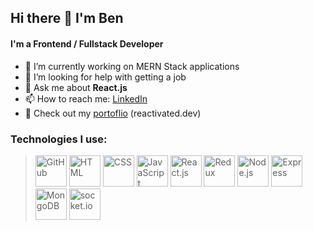 ## Hi there 👋 I'm Ben

#### I'm a Frontend / Fullstack Developer

- 🌱 I’m currently working on MERN Stack applications
- 🤔 I’m looking for help with getting a job
- 💬 Ask me about <b>React.js</b>
- 📫 How to reach me: [LinkedIn](https://www.linkedin.com/in/ben-elferink-37ba251b9/)
- 🧠 Check out my [portoflio](https://reactivated.dev) (reactivated.dev)

### Technologies I use:

> <img src='https://github.com/belferink1996/belferink1996/blob/main/icons/github.svg' alt='GitHub' width='50' /> <img src='https://github.com/belferink1996/belferink1996/blob/main/icons/html.svg' alt='HTML' width='50' /> <img src='https://github.com/belferink1996/belferink1996/blob/main/icons/css.svg' alt='CSS' width='50' /> <img src='https://github.com/belferink1996/belferink1996/blob/main/icons/javascript.svg' alt='JavaScript' width='50' /> <img src='https://github.com/belferink1996/belferink1996/blob/main/icons/react.svg' alt='React.js' width='50' /> <img src='https://github.com/belferink1996/belferink1996/blob/main/icons/redux.svg' alt='Redux' width='50' /> <img src='https://github.com/belferink1996/belferink1996/blob/main/icons/nodejs.svg' alt='Node.js' width='50' /> <img src='https://github.com/belferink1996/belferink1996/blob/main/icons/express.svg' alt='Express' width='50' /> <img src='https://github.com/belferink1996/belferink1996/blob/main/icons/mongodb.svg' alt='MongoDB' width='50' /> <img src='https://github.com/belferink1996/belferink1996/blob/main/icons/socketio.svg' alt='socket.io' width='50' />
